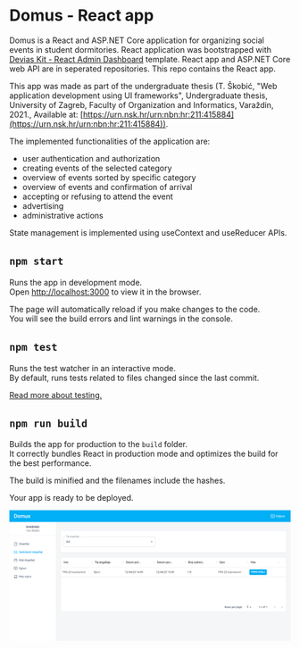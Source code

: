 # Domus - React app

Domus is a React and ASP.NET Core application for organizing social events in student dormitories. React application was bootstrapped with [Devias Kit - React Admin Dashboard](https://github.com/devias-io/material-kit-react) template. React app and ASP.NET Core web API are in seperated repositories. This repo contains the React app.

This app was made as part of the undergraduate thesis (T. Škobić, "Web application development using UI frameworks", Undergraduate thesis, University of Zagreb, Faculty of Organization and Informatics, Varaždin, 2021., Available at: [https://urn.nsk.hr/urn:nbn:hr:211:415884](https://urn.nsk.hr/urn:nbn:hr:211:415884)).

The implemented functionalities of the application are:
- user authentication and authorization
- creating events of the selected category
- overview of events sorted by specific category
- overview of events and confirmation of arrival
- accepting or refusing to attend the event
- advertising
- administrative actions

State management is implemented using useContext and useReducer APIs.

## `npm start`

Runs the app in development mode.<br>
Open [http://localhost:3000](http://localhost:3000) to view it in the browser.

The page will automatically reload if you make changes to the code.<br>
You will see the build errors and lint warnings in the console.

## `npm test`

Runs the test watcher in an interactive mode.<br>
By default, runs tests related to files changed since the last commit.

[Read more about testing.](https://facebook.github.io/create-react-app/docs/running-tests)

## `npm run build`

Builds the app for production to the `build` folder.<br>
It correctly bundles React in production mode and optimizes the build for the best performance.

The build is minified and the filenames include the hashes.<br>

Your app is ready to be deployed.

![Upcoming Events](https://github.com/toniskobic/domus-front/blob/main/upcoming_events.png)


